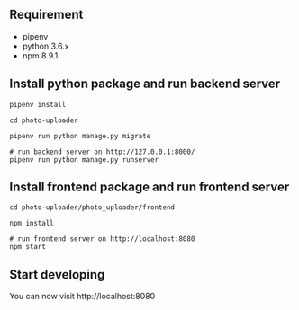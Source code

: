## Requirement

- pipenv
- python 3.6.x
- npm 8.9.1

## Install python package and run backend server

```
pipenv install

cd photo-uploader

pipenv run python manage.py migrate

# run backend server on http://127.0.0.1:8000/
pipenv run python manage.py runserver

```

## Install frontend package and run frontend server

```
cd photo-uploader/photo_uploader/frontend

npm install 

# run frontend server on http://localhost:8080
npm start
```
## Start developing

You can now visit http://localhost:8080